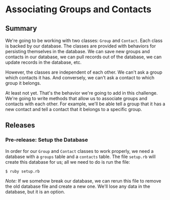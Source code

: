 # Associating Groups and Contacts

## Summary
We're going to be working with two classes:  `Group` and `Contact`.  Each class is backed by our database.  The classes are provided with behaviors for persisting themselves in the database.  We can save new groups and contacts in our database, we can pull records out of the database, we can update records in the database, etc.

However, the classes are independent of each other.  We can't ask a group which contacts it has.  And conversely, we can't ask a contact to which group it belongs.

At least not yet.  That's the behavior we're going to add in this challenge.  We're going to write methods that allow us to associate groups and contacts with each other.  For example, we'll be able tell a group that it has a new contact and tell a contact that it belongs to a specific group.


## Releases
### Pre-release: Setup the Database
In order for our `Group` and `Contact` classes to work properly, we need a database with a `groups` table and a `contacts` table.  The file `setup.rb` will create this database for us; all we need to do is run the file:

```
$ ruby setup.rb
```

*Note:* If we somehow break our database, we can rerun this file to remove the old database file and create a new one.  We'll lose any data in the database, but it is an option.
